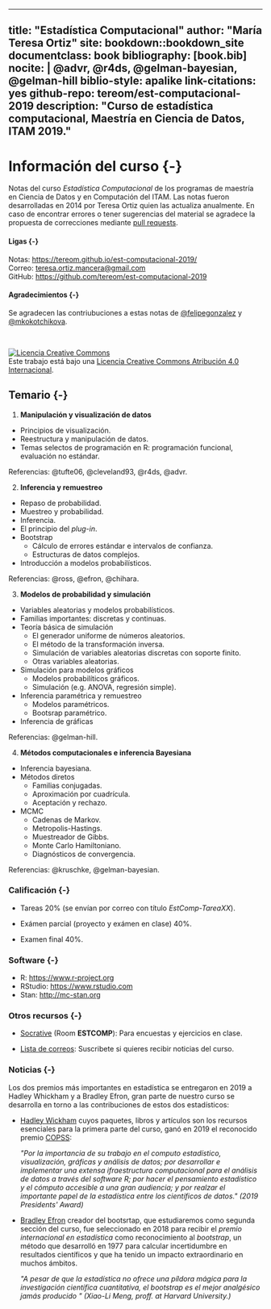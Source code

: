 
--- 
title: "Estadística Computacional"
author: "María Teresa Ortiz"
site: bookdown::bookdown_site
documentclass: book
bibliography: [book.bib]
nocite: |
    @advr, @r4ds, @gelman-bayesian, @gelman-hill
biblio-style: apalike
link-citations: yes
github-repo: tereom/est-computacional-2019
description: "Curso de estadística computacional, Maestría en Ciencia de Datos, ITAM 2019."
---


# Información del curso {-}

Notas del curso *Estadística Computacional* de los programas de maestría en 
Ciencia de Datos y en Computación del ITAM. Las notas fueron desarrolladas en 
2014 por Teresa Ortiz quien las actualiza anualmente. En caso de encontrar 
errores o tener sugerencias del material se agradece la propuesta de 
correcciones mediante [pull requests](https://github.com/tereom/est-computacional-2019).

#### Ligas {-}

Notas: https://tereom.github.io/est-computacional-2019/    
Correo: teresa.ortiz.mancera@gmail.com   
GitHub: https://github.com/tereom/est-computacional-2019 

#### Agradecimientos {-}
Se agradecen las contriubuciones a estas notas de [\@felipegonzalez](https://github.com/felipegonzalez)
y [\@mkokotchikova](https://github.com/mkokotchikova).

</br>

<a rel="license" href="http://creativecommons.org/licenses/by/4.0/"><img alt="Licencia Creative Commons" style="border-width:0" src="https://i.creativecommons.org/l/by/4.0/88x31.png" /></a><br />Este trabajo está bajo una <a rel="license" href="http://creativecommons.org/licenses/by/4.0/">Licencia Creative Commons Atribución 4.0 Internacional</a>.


## Temario {-}

1. **Manipulación y visualización de datos**

-   Principios de visualización.
-   Reestructura y manipulación de datos.
-   Temas selectos de programación en R: programación funcional, evaluación 
no estándar.

Referencias: @tufte06, @cleveland93, @r4ds, @advr.

2. **Inferencia y remuestreo**

-   Repaso de probabilidad.
-   Muestreo y probabilidad.
-   Inferencia.
-   El principio del *plug-in*.
-   Bootstrap
    -   Cálculo de errores estándar e intervalos de confianza.
    -   Estructuras de datos complejos.
-   Introducción a modelos probabilísticos.

Referencias: @ross, @efron, @chihara.

3. **Modelos de probabilidad y simulación**

-   Variables aleatorias y modelos probabilísticos.
-   Familias importantes: discretas y continuas.
-   Teoría básica de simulación
    -   El generador uniforme de números aleatorios.
    -   El método de la transformación inversa.
    -   Simulación de variables aleatorias discretas con soporte finito.
    -   Otras variables aleatorias.
-   Simulación para modelos gráficos
    -   Modelos probabilíticos gráficos.
    -   Simulación (e.g. ANOVA, regresión simple).
-   Inferencia paramétrica y remuestreo
    -   Modelos paramétricos.
    -   Bootsrap paramétrico.
-   Inferencia de gráficas

 Referencias: @gelman-hill.

4. **Métodos computacionales e inferencia Bayesiana**

-   Inferencia bayesiana.
-   Métodos diretos
    -   Familias conjugadas.
    -   Aproximación por cuadrícula.
    -   Aceptación y rechazo.
-   MCMC
    -   Cadenas de Markov.
    -   Metropolis-Hastings.
    -   Muestreador de Gibbs.
    -   Monte Carlo Hamiltoniano.
    -   Diagnósticos de convergencia.

Referencias: @kruschke, @gelman-bayesian.

### Calificación {-}

* Tareas 20% (se envían por correo con título *EstComp-TareaXX*).

* Exámen parcial (proyecto y exámen en clase) 40%.

* Examen final 40%.

### Software {-}

- R: https://www.r-project.org
- RStudio: https://www.rstudio.com
- Stan: http://mc-stan.org

### Otros recursos {-}

* [Socrative](https://b.socrative.com/login/student/) (Room **ESTCOMP**):
Para encuestas y ejercicios en clase.


* [Lista de correos](https://docs.google.com/spreadsheets/d/1ZNdpl-_c495FRb1ZEZ-TpxFDBk5Uai-9Ms-IHgsYq-E/edit?usp=sharing): Suscribete si quieres recibir noticias del curso.

### Noticias {-}

Los dos premios más importantes en estadística se entregaron en 2019 a Hadley
Whickham y a Bradley Efron, gran parte de nuestro curso se desarrolla 
en torno a las contribuciones de estos dos estadísticos:

* [Hadley Wickham](https://community.amstat.org/copss/awards/presidents) 
cuyos paquetes, libros y artículos son los recursos esenciales para la primera
parte del curso, ganó en 2019 el reconocido premio [COPSS](https://en.wikipedia.org/wiki/COPSS_Presidents%27_Award):
    
    *"Por la importancia de su trabajo en el computo estadístico, visualización, 
    gráficas y análisis de datos; por desarrollar e implementar una extensa
    ifraestructura computacional para el análisis de datos a través del 
    *software* R; por hacer el pensamiento estadístico y el cómputo accesible
    a una gran audiencia; y por realzar el importante papel de la estadística
    entre los científicos de datos." (2019 Presidents' Award)*

* [Bradley Efron](https://statprize.org/index.cfm) creador del bootsrtap, que
estudiaremos como segunda sección del curso, fue seleccionado en 2018 para
recibir el *premio internacional en estadística* como reconocimiento al
*bootstrap*, un método que desarrolló en 1977 para calcular incertidumbre en
resultados científicos y que ha tenido un impacto extraordinario en muchos
ámbitos.
    
    *"A pesar de que la estadística no ofrece una píldora mágica para la 
    investigación científica cuantitativa, el bootstrap es el mejor analgésico
    jamás producido " (Xiao-Li Meng, proff. at Harvard University.)*
